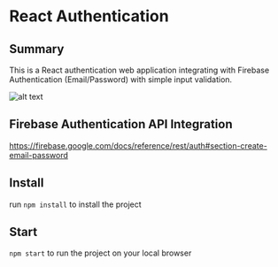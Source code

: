 # React Authentication
 
## Summary
This is a React authentication web application integrating with Firebase Authentication (Email/Password) with simple input validation. </br>

![alt text](https://repository-images.githubusercontent.com/465765517/bf6a7783-ac9c-4b26-8a77-ad04da32a7eb)

## Firebase Authentication API Integration 
https://firebase.google.com/docs/reference/rest/auth#section-create-email-password

## Install
run ```npm install``` to install the project
 
## Start 
```npm start``` to run the project on your local browser
